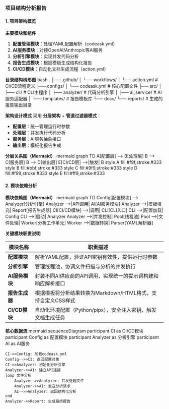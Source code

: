 ### 项目结构分析报告

#### 1. 项目架构概览

**主要模块和组件**
1. **配置管理模块**：处理YAML配置解析（codeask.yml）
2. **AI服务模块**：对接OpenAI/Anthropic等AI服务
3. **分析引擎模块**：实现并发代码分析
4. **报告生成模块**：根据模板生成结构化报告
5. **CI/CD模块**：自动化文档生成流程（action.yml）

**目录结构树形图**
bash
.
├── .github/
│   └── workflows/
│       └── action.yml         # CI/CD流程定义
├── configs/
│   └── codeask.yml           # 核心配置文件
├── src/
│   ├── cli/                  # CLI主程序
│   ├── analyzer/             # 代码分析引擎
│   ├── ai_service/           # AI服务适配器
│   └── templates/            # 报告模板库
└── docs/
    └── reports/              # 生成的报告输出目录


**架构设计模式**
采用 **分层架构** + **管道过滤器模式**：
- **配置层**：统一管理运行时参数
- **处理层**：并发执行代码分析
- **服务层**：AI服务抽象接口
- **输出层**：模板化报告生成

**分层关系图（Mermaid）**
mermaid
graph TD
    A[配置层] --> B[处理层]
    B --> C[服务层]
    B --> D[输出层]
    E[CI/CD层] -->|触发| B
    style A fill:#f9f,stroke:#333
    style B fill:#bbf,stroke:#333
    style C fill:#9f9,stroke:#333
    style D fill:#f99,stroke:#333
    style E fill:#ff9,stroke:#333


#### 2. 模块依赖分析

**模块依赖图（Mermaid）**
mermaid
graph TD
    Config[配置模块] --> Analyzer[分析引擎]
    Analyzer -->|API调用| AI[AI服务模块]
    Analyzer -->|模板填充| Report[报告生成器]
    CI[CI/CD模块] -->|调用| CLI[CLI入口]
    CLI -->|配置加载| Config
    CLI -->|启动| Analyzer
    Analyzer -->|并发控制| Pool[线程池]
    Pool -->|文件处理| Worker[分析工作单元]
    Worker -->|数据转换| Parser[YAML解析器]


**关键模块职责说明**

| 模块名称       | 职责描述                                                                 |
|----------------|--------------------------------------------------------------------------|
| **配置模块**   | 解析YAML配置，验证API密钥有效性，提供运行时参数                         |
| **分析引擎**   | 管理线程池，协调文件扫描与分析的并发执行                                 |
| **AI服务模块** | 封装不同AI供应商的API调用，实现统一的提示词构建和响应解析接口            |
| **报告生成器** | 根据模板将分析结果转换为Markdown/HTML格式，支持自定义CSS样式             |
| **CI/CD模块**  | 自动化环境配置（Python/pipx），安全注入密钥，触发文档生成任务            |

**核心数据流**
mermaid
sequenceDiagram
    participant CI as CI/CD模块
    participant Config as 配置模块
    participant Analyzer as 分析引擎
    participant AI as AI服务
    
    CI->>Config: 加载codeask.yml
    Config-->>CI: 返回配置对象
    CI->>Analyzer: 初始化分析引擎
    Analyzer->>AI: 建立API连接
    loop 文件分析
        Analyzer->>Analyzer: 并发处理文件
        Analyzer->>AI: 发送分析请求
        AI-->>Analyzer: 返回结构化分析
    end
    Analyzer->>Report: 生成最终报告
